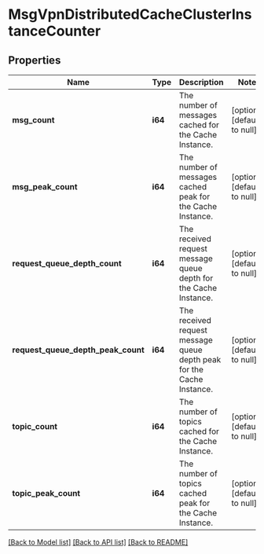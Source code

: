 # MsgVpnDistributedCacheClusterInstanceCounter

## Properties
Name | Type | Description | Notes
------------ | ------------- | ------------- | -------------
**msg_count** | **i64** | The number of messages cached for the Cache Instance. | [optional] [default to null]
**msg_peak_count** | **i64** | The number of messages cached peak for the Cache Instance. | [optional] [default to null]
**request_queue_depth_count** | **i64** | The received request message queue depth for the Cache Instance. | [optional] [default to null]
**request_queue_depth_peak_count** | **i64** | The received request message queue depth peak for the Cache Instance. | [optional] [default to null]
**topic_count** | **i64** | The number of topics cached for the Cache Instance. | [optional] [default to null]
**topic_peak_count** | **i64** | The number of topics cached peak for the Cache Instance. | [optional] [default to null]

[[Back to Model list]](../README.md#documentation-for-models) [[Back to API list]](../README.md#documentation-for-api-endpoints) [[Back to README]](../README.md)


